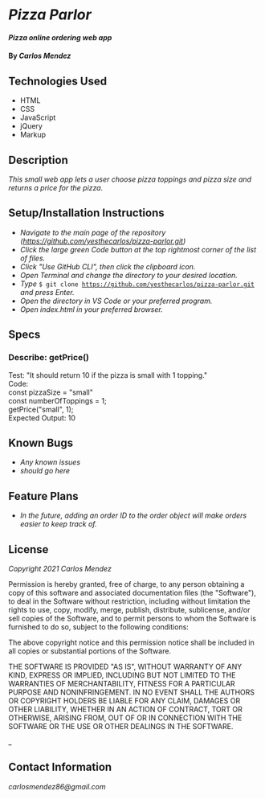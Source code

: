 # _Pizza Parlor_

#### _Pizza online ordering web app_

#### By _**Carlos Mendez**_

## Technologies Used

* HTML
* CSS
* JavaScript
* jQuery
* Markup

## Description

_This small web app lets a user choose pizza toppings and pizza size and returns a price for the pizza._

## Setup/Installation Instructions

* _Navigate to the main page of the repository (https://github.com/yesthecarlos/pizza-parlor.git)_
* _Click the large green Code button at the top rightmost corner of the list of files._
* _Click "Use GitHub CLI", then click the clipboard icon._
* _Open Terminal and change the directory to your desired location._
* _Type_ <code>$ git clone https://github.com/yesthecarlos/pizza-parlor.git</code> _and press Enter._
* _Open the directory in VS Code or your preferred program._
* _Open index.html in your preferred browser._

## Specs

### Describe: getPrice()
Test: "It should return 10 if the pizza is small with 1 topping."  
Code:  
const pizzaSize = "small"  
const numberOfToppings = 1;  
getPrice("small", 1);  
Expected Output: 10  

## Known Bugs

* _Any known issues_
* _should go here_

## Feature Plans

* _In the future, adding an order ID to the order object will make orders easier to keep track of._

## License

_Copyright 2021 Carlos Mendez_

Permission is hereby granted, free of charge, to any person obtaining a copy of this software and associated documentation files (the "Software"), to deal in the Software without restriction, including without limitation the rights to use, copy, modify, merge, publish, distribute, sublicense, and/or sell copies of the Software, and to permit persons to whom the Software is furnished to do so, subject to the following conditions:

The above copyright notice and this permission notice shall be included in all copies or substantial portions of the Software.

THE SOFTWARE IS PROVIDED "AS IS", WITHOUT WARRANTY OF ANY KIND, EXPRESS OR IMPLIED, INCLUDING BUT NOT LIMITED TO THE WARRANTIES OF MERCHANTABILITY, FITNESS FOR A PARTICULAR PURPOSE AND NONINFRINGEMENT. IN NO EVENT SHALL THE AUTHORS OR COPYRIGHT HOLDERS BE LIABLE FOR ANY CLAIM, DAMAGES OR OTHER LIABILITY, WHETHER IN AN ACTION OF CONTRACT, TORT OR OTHERWISE, ARISING FROM, OUT OF OR IN CONNECTION WITH THE SOFTWARE OR THE USE OR OTHER DEALINGS IN THE SOFTWARE.

_

## Contact Information

_carlosmendez86@gmail.com_